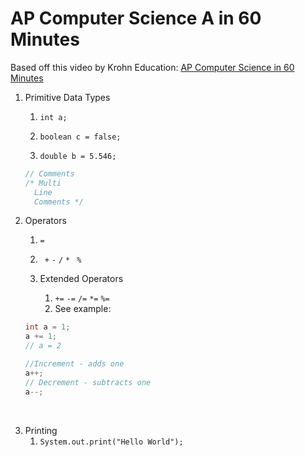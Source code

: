# AP Computer Science A in 60 Minutes

Based off this video by Krohn Education: [AP Computer Science in 60 Minutes](https://youtu.be/3Ky9MZyL8r4)

1. Primitive Data Types

   1. `int a;`

   2. `boolean c = false;`

   3. `double b = 5.546;`

    ````java
   // Comments
   /* Multi
      Line
      Comments */
    ````




2. Operators

   1. `=`

   2. ` +` `-` `/` `*` ` %`

   3. Extended Operators

      1. `+=` `-=` `/=` `*=` `%=`
      2. See example:

    ```java
    int a = 1;
    a += 1;
    // a = 2

    //Increment - adds one
    a++;
    // Decrement - subtracts one
    a--;
    ```

​     

3. Printing
   1. `System.out.print("Hello World");`